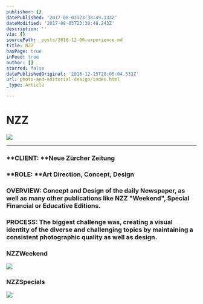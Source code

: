 ```yaml
---
publisher: {}
datePublished: '2017-08-03T23:38:49.133Z'
dateModified: '2017-08-03T23:38:48.243Z'
description: ''
via: {}
sourcePath: _posts/2016-12-06-experience.md
title: NZZ
hasPage: true
inFeed: true
author: []
starred: false
datePublishedOriginal: '2016-12-15T20:05:04.533Z'
url: photo-and-editorial-design/index.html
_type: Article

---
```

# NZZ
![](https://the-grid-user-content.s3-us-west-2.amazonaws.com/af51dd5a-5f37-45b9-b298-0189dc161e13.png)

---

### **CLIENT: **Neue Zürcher Zeitung

### **ROLE: **Art Direction, Concept, Design

### **OVERVIEW:** Concept and Design of the daily Newspaper, as well as many other publications like NZZ "Weekend", Special Financial or Educative Editions.

### **PROCESS:** The biggest challenge was, creating a visual identity of the diverse and challenging topics by maintaining a consistent photographic quality as well as design.

### NZZ**Weekend**
![](https://s3-us-west-2.amazonaws.com/the-grid-img/p/050835b8ff21aaea8b658fe544a6bcea7bbe672f.png)

### NZZ**Specials**
![](https://imgflo.herokuapp.com/graph/2b2431f8e7ba7b0/3e715a3ed3ddcf295af1f7bf23ae319e/croprotate.png?cropheight=12762&cropwidth=1035&degrees=0&input=https%3A%2F%2Fthe-grid-user-content.s3-us-west-2.amazonaws.com%2F93c73641-c5c6-4a0f-a578-eeccf61e2b9f.png&x=50&y=0)